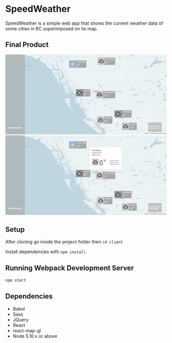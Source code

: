 # SpeedWeather

SpeedWeather is a simple web app that shows the current weather data of some cities in BC superimposed on its map. 


## Final Product

!["Screenshot of the page"](https://github.com/kansd1401/SpeedWeather/blob/master/screenshots/02.png)
!["Screenshot of on clicking for more details"](https://github.com/kansd1401/SpeedWeather/blob/master/screenshots/01.png)

## Setup

After cloning go inside the project folder then `cd client`

Install dependencies with `npm install`.

## Running Webpack Development Server

```sh
npm start
```

## Dependencies

- Babel
- Sass
- JQuery
- React
- react-map-gl
- Node 5.10.x or above